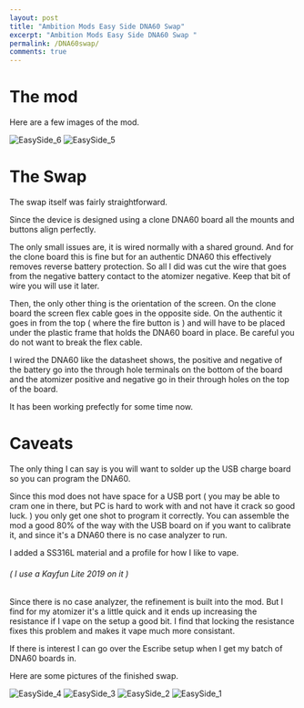 ```yaml
---
layout: post
title: "Ambition Mods Easy Side DNA60 Swap"
excerpt: "Ambition Mods Easy Side DNA60 Swap "
permalink: /DNA60swap/
comments: true
---
```


# The mod

Here are a few images of the mod.

![EasySide_6](/assets/img/EasySide_6.jpg)
![EasySide_5](/assets/img/EasySide_5.jpg)

# The Swap

The swap itself was fairly straightforward.

Since the device is designed using a clone DNA60 board all the mounts and buttons align perfectly. 

The only small issues are, it is wired normally with a shared ground. And for the clone board this is fine but for an authentic DNA60 this effectively removes reverse battery protection.
So all I did was cut the wire that goes from the negative battery contact to the atomizer negative. Keep that bit of wire you will use it later.

Then, the only other thing is the orientation of the screen. On the clone board the screen flex cable goes in the opposite side. 
On the authentic it goes in from the top ( where the fire button is ) and will have to be placed under the plastic frame that holds the DNA60 board in place. Be careful you do not want to break the flex cable.

I wired the DNA60 like the datasheet shows, the positive and negative of the battery go into the through hole terminals on the bottom of the board and the atomizer positive and negative go in their through holes on the top of the board.

It has been working prefectly for some time now.

# Caveats

The only thing I can say is you will want to solder up the USB charge board so you can program the DNA60.

Since this mod does not have space for a USB port ( you may be able to cram one in there, but PC is hard to work with and not have it crack so good luck. ) you only get one shot to program it correctly. You can assemble the mod a good 80% of the way with the USB board on if you want to calibrate it, and since it's a DNA60 there is no case analyzer to run.

I added a SS316L material and a profile for how I like to vape. 
###### ( I use a Kayfun Lite 2019 on it )

Since there is no case analyzer, the refinement is built into the mod. But I find for my atomizer it's a little quick and it ends up increasing the resistance if I vape on the setup a good bit. I find that locking the resistance fixes this problem and makes it vape much more consistant. 

If there is interest I can go over the Escribe setup when I get my batch of DNA60 boards in.

Here are some pictures of the finished swap.

![EasySide_4](/assets/img/EasySide_4.jpg)
![EasySide_3](/assets/img/EasySide_3.jpg)
![EasySide_2](/assets/img/EasySide_2.jpg)
![EasySide_1](/assets/img/EasySide_1.jpg)